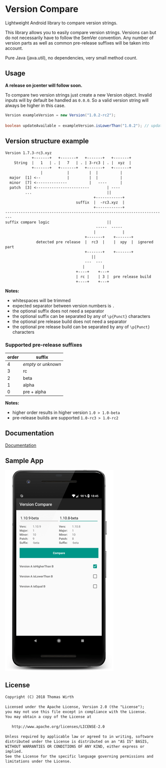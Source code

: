 Version Compare
=====
Lightweight Android library to compare version strings.

This library allows you to easily compare version strings. Versions can but do not necessarily have to follow the SemVer convention. Any number of version parts as well as common pre-release suffixes will be taken into account.

Pure Java (java.util), no dependencies, very small method count.

## Usage
**A release on jcenter will follow soon.**

To compare two version strings just create a new Version object. Invalid inputs will by default be handled as `0.0.0`. So a valid version string
will always be higher in this case. 
```java
Version exampleVersion = new Version("1.0.2-rc2");

boolean updateAvailable = exampleVersion.isLowerThan("1.0.2"); // updateAvailable = true
```

## Version structure example
```
Version 1.7.3-rc3.xyz
            +-------+   +-------+   +-------+   +-------+
    String  |   1   | . |   7   | . | 3-rc3 | . |  xyz  |
            +-------+   +-------+   +-------+   +-------+
                |           |         |  |          |
  major  [1] <--            |         |  |          |
  minor  [7] <--------------          |   ----      |
  patch  [3] <------------------------        | ----             
         ...                                  ||
                                        +------------+
                                suffix  |  -rc3.xyz  |
                                        +------------+      
-------------------------------------------------------------------------                                        
suffix compare logic                          ||
                                         -----  -----
                                        |            |
                                    +-------+    +-------+
              detected pre release  |  rc3  |    |  xpy  |  ignored part
                                    +-------+    +-------+
                                       ||
                                    ---  ---
                                   |        |
                                +----+    +---+
                                | rc |    | 3 |  pre release build
                                +----+    +---+
```

**Notes:**
* whitespaces will be trimmed
* expected separator between version numbers is `.`
* the optional suffix does not need a separator
* the optional suffix can be separated by any of `\p{Punct}` characters
* the optional pre release build does not need a separator
* the optional pre release build can be separated by any of `\p{Punct}` characters

### Supported pre-release suffixes
| order | suffix     |
| ----- | --------- |
| 4     | *empty* or *unknown* |
| 3     | rc        |
| 2     | beta      |
| 1     | alpha     |
| 0     | pre + alpha |

**Notes:**
* higher order results in higher version `1.0 > 1.0-beta`
* pre-release builds are supported `1.0-rc3 > 1.0-rc2`

## Documentation
[Documentation](https://g00fy2.github.io/version-compare/com/g00fy2/versioncompare/Version.html)

## Sample App
![Image](https://raw.githubusercontent.com/G00fY2/version-compare/gh-pages/images/version_compare_sampleapp_framed.png)

## License
	Copyright (C) 2018 Thomas Wirth

    Licensed under the Apache License, Version 2.0 (the "License");
    you may not use this file except in compliance with the License.
    You may obtain a copy of the License at

       http://www.apache.org/licenses/LICENSE-2.0

    Unless required by applicable law or agreed to in writing, software
    distributed under the License is distributed on an "AS IS" BASIS,
    WITHOUT WARRANTIES OR CONDITIONS OF ANY KIND, either express or implied.
    See the License for the specific language governing permissions and
    limitations under the License.
